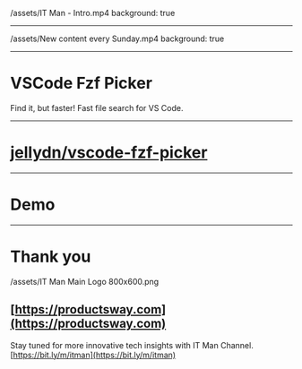 /assets/IT Man - Intro.mp4
background: true

---

/assets/New content every Sunday.mp4
background: true

---

# VSCode Fzf Picker

Find it, but faster! Fast file search for VS Code.

---

# [jellydn/vscode-fzf-picker](https://github.com/jellydn/vscode-fzf-picker)

---

# Demo

---

# Thank you

/assets/IT Man Main Logo 800x600.png

## [https://productsway.com](https://productsway.com)

Stay tuned for more innovative tech insights with IT Man Channel.
[https://bit.ly/m/itman](https://bit.ly/m/itman)
